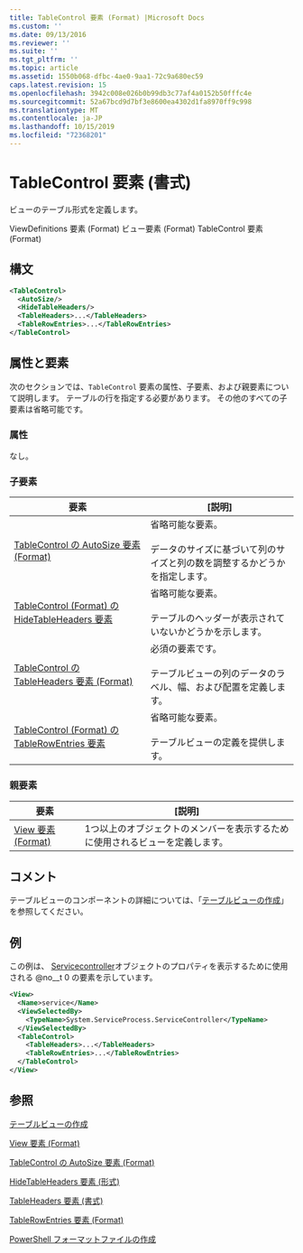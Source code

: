 ```yaml
---
title: TableControl 要素 (Format) |Microsoft Docs
ms.custom: ''
ms.date: 09/13/2016
ms.reviewer: ''
ms.suite: ''
ms.tgt_pltfrm: ''
ms.topic: article
ms.assetid: 1550b068-dfbc-4ae0-9aa1-72c9a680ec59
caps.latest.revision: 15
ms.openlocfilehash: 3942c008e026b0b99db3c77af4a0152b50fffc4e
ms.sourcegitcommit: 52a67bcd9d7bf3e8600ea4302d1fa8970ff9c998
ms.translationtype: MT
ms.contentlocale: ja-JP
ms.lasthandoff: 10/15/2019
ms.locfileid: "72368201"
---
```

# <a name="tablecontrol-element-format"></a>TableControl 要素 (書式)

ビューのテーブル形式を定義します。

ViewDefinitions 要素 (Format) ビュー要素 (Format) TableControl 要素 (Format)

## <a name="syntax"></a>構文

```xml
<TableControl>
  <AutoSize/>
  <HideTableHeaders/>
  <TableHeaders>...</TableHeaders>
  <TableRowEntries>...</TableRowEntries>
</TableControl>

```

## <a name="attributes-and-elements"></a>属性と要素

次のセクションでは、`TableControl` 要素の属性、子要素、および親要素について説明します。 テーブルの行を指定する必要があります。 その他のすべての子要素は省略可能です。

### <a name="attributes"></a>属性

なし。

### <a name="child-elements"></a>子要素

|要素|[説明]|
|-------------|-----------------|
|[TableControl の AutoSize 要素 (Format)](./autosize-element-for-tablecontrol-format.md)|省略可能な要素。<br /><br /> データのサイズに基づいて列のサイズと列の数を調整するかどうかを指定します。|
|[TableControl (Format) の HideTableHeaders 要素](./hidetableheaders-element-format.md)|省略可能な要素。<br /><br /> テーブルのヘッダーが表示されていないかどうかを示します。|
|[TableControl の TableHeaders 要素 (Format)](./tableheaders-element-format.md)|必須の要素です。<br /><br /> テーブルビューの列のデータのラベル、幅、および配置を定義します。|
|[TableControl (Format) の TableRowEntries 要素](./tablerowentries-element-for-tablecontrol-format.md)|省略可能な要素。<br /><br /> テーブルビューの定義を提供します。|

### <a name="parent-elements"></a>親要素

|要素|[説明]|
|-------------|-----------------|
|[View 要素 (Format)](./view-element-format.md)|1つ以上のオブジェクトのメンバーを表示するために使用されるビューを定義します。|

## <a name="remarks"></a>コメント

テーブルビューのコンポーネントの詳細については、「[テーブルビューの作成](./creating-a-table-view.md)」を参照してください。

## <a name="example"></a>例

この例は、 [Servicecontroller](/dotnet/api/System.ServiceProcess.ServiceController)オブジェクトのプロパティを表示するために使用される @no__t 0 の要素を示しています。

```xml
<View>
  <Name>service</Name>
  <ViewSelectedBy>
    <TypeName>System.ServiceProcess.ServiceController</TypeName>
  </ViewSelectedBy>
  <TableControl>
    <TableHeaders>...</TableHeaders>
    <TableRowEntries>...</TableRowEntries>
  </TableControl>
</View>

```

## <a name="see-also"></a>参照

[テーブルビューの作成](./creating-a-table-view.md)

[View 要素 (Format)](./view-element-format.md)

[TableControl の AutoSize 要素 (Format)](./autosize-element-for-tablecontrol-format.md)

[HideTableHeaders 要素 (形式)](./hidetableheaders-element-format.md)

[TableHeaders 要素 (書式)](./tableheaders-element-format.md)

[TableRowEntries 要素 (Format)](./tablerowentries-element-for-tablecontrol-format.md)

[PowerShell フォーマットファイルの作成](./writing-a-powershell-formatting-file.md)
